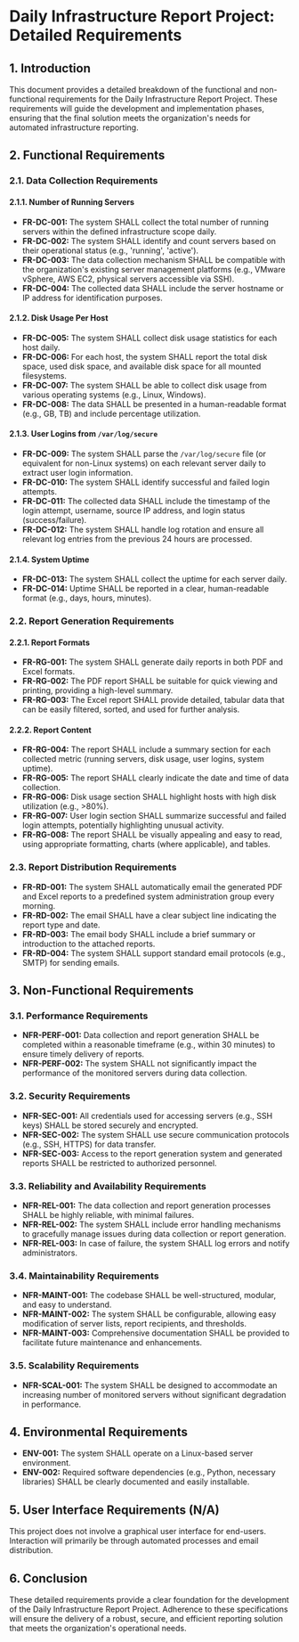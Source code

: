 # Daily Infrastructure Report Project: Detailed Requirements

## 1. Introduction

This document provides a detailed breakdown of the functional and non-functional requirements for the Daily Infrastructure Report Project. These requirements will guide the development and implementation phases, ensuring that the final solution meets the organization's needs for automated infrastructure reporting.

## 2. Functional Requirements

### 2.1. Data Collection Requirements

#### 2.1.1. Number of Running Servers

*   **FR-DC-001:** The system SHALL collect the total number of running servers within the defined infrastructure scope daily.
*   **FR-DC-002:** The system SHALL identify and count servers based on their operational status (e.g., 'running', 'active').
*   **FR-DC-003:** The data collection mechanism SHALL be compatible with the organization's existing server management platforms (e.g., VMware vSphere, AWS EC2, physical servers accessible via SSH).
*   **FR-DC-004:** The collected data SHALL include the server hostname or IP address for identification purposes.

#### 2.1.2. Disk Usage Per Host

*   **FR-DC-005:** The system SHALL collect disk usage statistics for each host daily.
*   **FR-DC-006:** For each host, the system SHALL report the total disk space, used disk space, and available disk space for all mounted filesystems.
*   **FR-DC-007:** The system SHALL be able to collect disk usage from various operating systems (e.g., Linux, Windows).
*   **FR-DC-008:** The data SHALL be presented in a human-readable format (e.g., GB, TB) and include percentage utilization.

#### 2.1.3. User Logins from `/var/log/secure`

*   **FR-DC-009:** The system SHALL parse the `/var/log/secure` file (or equivalent for non-Linux systems) on each relevant server daily to extract user login information.
*   **FR-DC-010:** The system SHALL identify successful and failed login attempts.
*   **FR-DC-011:** The collected data SHALL include the timestamp of the login attempt, username, source IP address, and login status (success/failure).
*   **FR-DC-012:** The system SHALL handle log rotation and ensure all relevant log entries from the previous 24 hours are processed.

#### 2.1.4. System Uptime

*   **FR-DC-013:** The system SHALL collect the uptime for each server daily.
*   **FR-DC-014:** Uptime SHALL be reported in a clear, human-readable format (e.g., days, hours, minutes).

### 2.2. Report Generation Requirements

#### 2.2.1. Report Formats

*   **FR-RG-001:** The system SHALL generate daily reports in both PDF and Excel formats.
*   **FR-RG-002:** The PDF report SHALL be suitable for quick viewing and printing, providing a high-level summary.
*   **FR-RG-003:** The Excel report SHALL provide detailed, tabular data that can be easily filtered, sorted, and used for further analysis.

#### 2.2.2. Report Content

*   **FR-RG-004:** The report SHALL include a summary section for each collected metric (running servers, disk usage, user logins, system uptime).
*   **FR-RG-005:** The report SHALL clearly indicate the date and time of data collection.
*   **FR-RG-006:** Disk usage section SHALL highlight hosts with high disk utilization (e.g., >80%).
*   **FR-RG-007:** User login section SHALL summarize successful and failed login attempts, potentially highlighting unusual activity.
*   **FR-RG-008:** The report SHALL be visually appealing and easy to read, using appropriate formatting, charts (where applicable), and tables.

### 2.3. Report Distribution Requirements

*   **FR-RD-001:** The system SHALL automatically email the generated PDF and Excel reports to a predefined system administration group every morning.
*   **FR-RD-002:** The email SHALL have a clear subject line indicating the report type and date.
*   **FR-RD-003:** The email body SHALL include a brief summary or introduction to the attached reports.
*   **FR-RD-004:** The system SHALL support standard email protocols (e.g., SMTP) for sending emails.

## 3. Non-Functional Requirements

### 3.1. Performance Requirements

*   **NFR-PERF-001:** Data collection and report generation SHALL be completed within a reasonable timeframe (e.g., within 30 minutes) to ensure timely delivery of reports.
*   **NFR-PERF-002:** The system SHALL not significantly impact the performance of the monitored servers during data collection.

### 3.2. Security Requirements

*   **NFR-SEC-001:** All credentials used for accessing servers (e.g., SSH keys) SHALL be stored securely and encrypted.
*   **NFR-SEC-002:** The system SHALL use secure communication protocols (e.g., SSH, HTTPS) for data transfer.
*   **NFR-SEC-003:** Access to the report generation system and generated reports SHALL be restricted to authorized personnel.

### 3.3. Reliability and Availability Requirements

*   **NFR-REL-001:** The data collection and report generation processes SHALL be highly reliable, with minimal failures.
*   **NFR-REL-002:** The system SHALL include error handling mechanisms to gracefully manage issues during data collection or report generation.
*   **NFR-REL-003:** In case of failure, the system SHALL log errors and notify administrators.

### 3.4. Maintainability Requirements

*   **NFR-MAINT-001:** The codebase SHALL be well-structured, modular, and easy to understand.
*   **NFR-MAINT-002:** The system SHALL be configurable, allowing easy modification of server lists, report recipients, and thresholds.
*   **NFR-MAINT-003:** Comprehensive documentation SHALL be provided to facilitate future maintenance and enhancements.

### 3.5. Scalability Requirements

*   **NFR-SCAL-001:** The system SHALL be designed to accommodate an increasing number of monitored servers without significant degradation in performance.

## 4. Environmental Requirements

*   **ENV-001:** The system SHALL operate on a Linux-based server environment.
*   **ENV-002:** Required software dependencies (e.g., Python, necessary libraries) SHALL be clearly documented and easily installable.

## 5. User Interface Requirements (N/A)

This project does not involve a graphical user interface for end-users. Interaction will primarily be through automated processes and email distribution.

## 6. Conclusion

These detailed requirements provide a clear foundation for the development of the Daily Infrastructure Report Project. Adherence to these specifications will ensure the delivery of a robust, secure, and efficient reporting solution that meets the organization's operational needs.


